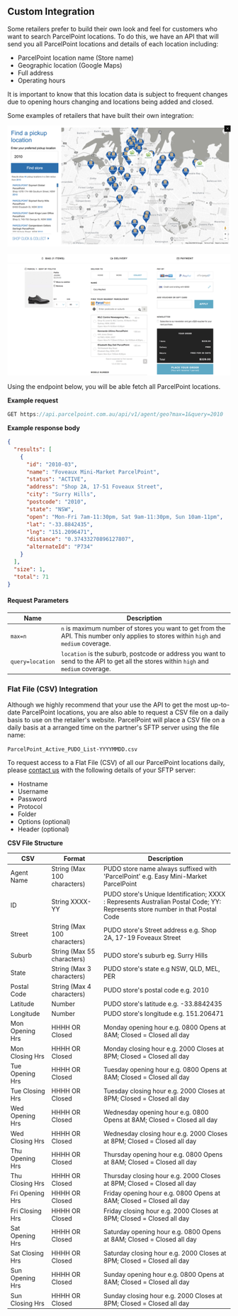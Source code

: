 ## Custom Integration
Some retailers prefer to build their own look and feel for customers who want to search ParcelPoint locations.
To do this, we have an API that will send you all ParcelPoint locations and details of each location including:
* ParcelPoint location name (Store name)
* Geographic location (Google Maps)
* Full address
* Operating hours

It is important to know that this location data is subject to frequent changes due to opening hours changing and locations being added and closed.

Some examples of retailers that have built their own integration:

![](_media/cca-custom-ebay.png)

![](_media/cca-custom-iconic.png)

Using the endpoint below, you will be able fetch all ParcelPoint locations.

**Example request**
```javascript
GET https://api.parcelpoint.com.au/api/v1/agent/geo?max=1&query=2010
```

**Example response body**
```json
{
  "results": [
    {
      "id": "2010-03",
      "name": "Foveaux Mini-Market ParcelPoint",
      "status": "ACTIVE",
      "address": "Shop 2A, 17-51 Foveaux Street",
      "city": "Surry Hills",
      "postcode": "2010",
      "state": "NSW",
      "open": "Mon-Fri 7am-11:30pm, Sat 9am-11:30pm, Sun 10am-11pm",
      "lat": "-33.8842435",
      "lng": "151.2096471",
      "distance": "0.37433270896127807",
      "alternateId": "P734"
    }
  ],
  "size": 1,
  "total": 71
}
```

#### Request Parameters

Name | Description
--- | ---
`max=n` | `n` is maximum number of stores you want to get from the API. This number only applies to stores within `high` and `medium` coverage.
`query=location` | `location` is the suburb, postcode or address you want to send to the API to get all the stores within `high` and `medium` coverage.

### Flat File (CSV) Integration
Although we highly recommend that your use the API to get the most up-to-date ParcelPoint locations, you are also able to request a CSV file on a daily basis to use on the retailer's website. 
ParcelPoint will place a CSV file on a daily basis at a arranged time on the partner's SFTP server using the file name:

`ParcelPoint_Active_PUDO_List-YYYYMMDD.csv`

To request access to a Flat File (CSV) of all our ParcelPoint locations daily, please [contact us](mailto:requests@parcelpoint.com.au) with the following details of your SFTP server:
* Hostname
* Username
* Password
* Protocol
* Folder
* Options (optional)
* Header (optional)

**CSV File Structure**

CSV | Format | Description
--- | --- | ---
Agent Name | String (Max 100 characters) | PUDO store name always suffixed with 'ParcelPoint' e.g. Easy Mini-Market ParcelPoint
ID | String XXXX-YY	| PUDO store's Unique Identification; XXXX : Represents Australian Postal Code; YY: Represents store number in that Postal Code
Street | String (Max 100 characters) | PUDO store's Street address e.g. Shop 2A, 17-19 Foveaux Street
Suburb | String (Max 55 characters) | PUDO store's suburb eg. Surry Hills
State | String (Max 3 characters) | PUDO store's state e.g NSW, QLD, MEL, PER
Postal Code	| String (Max 4 characters) | PUDO store's postal code e.g. 2010
Latitude | Number | PUDO store's latitude e.g. -33.8842435
Longitude | Number | PUDO store's longitude e.g. 151.206471
Mon Opening Hrs | HHHH OR Closed | Monday opening hour e.g. 0800 Opens at 8AM; Closed = Closed all day
Mon Closing Hrs | HHHH OR Closed | Monday closing hour e.g. 2000 Closes at 8PM; Closed = Closed all day
Tue Opening Hrs | HHHH OR Closed | Tuesday opening hour e.g. 0800 Opens at 8AM; Closed = Closed all day
Tue Closing Hrs | HHHH OR Closed | Tuesday closing hour e.g. 2000 Closes at 8PM; Closed = Closed all day
Wed Opening Hrs | HHHH OR Closed | Wednesday opening hour e.g. 0800 Opens at 8AM; Closed = Closed all day
Wed Closing Hrs | HHHH OR Closed | Wednesday closing hour e.g. 2000 Closes at 8PM; Closed = Closed all day
Thu Opening Hrs | HHHH OR Closed | Thursday opening hour e.g. 0800 Opens at 8AM; Closed = Closed all day
Thu Closing Hrs | HHHH OR Closed | Thursday closing hour e.g. 2000 Closes at 8PM; Closed = Closed all day
Fri Opening Hrs | HHHH OR Closed | Friday opening hour e.g. 0800 Opens at 8AM; Closed = Closed all day
Fri Closing Hrs | HHHH OR Closed | Friday closing hour e.g. 2000 Closes at 8PM; Closed = Closed all day
Sat Opening Hrs | HHHH OR Closed | Saturday opening hour e.g. 0800 Opens at 8AM; Closed = Closed all day
Sat Closing Hrs | HHHH OR Closed | Saturday closing hour e.g. 2000 Closes at 8PM; Closed = Closed all day
Sun Opening Hrs | HHHH OR Closed | Sunday opening hour e.g. 0800 Opens at 8AM; Closed = Closed all day
Sun Closing Hrs | HHHH OR Closed | Sunday closing hour e.g. 2000 Closes at 8PM; Closed = Closed all day